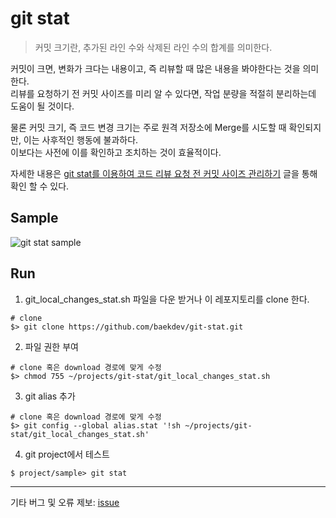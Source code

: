 # git stat

> 커밋 크기란,
> 추가된 라인 수와 삭제된 라인 수의 합계를 의미한다.

커밋이 크면, 변화가 크다는 내용이고, 즉 리뷰할 때 많은 내용을 봐야한다는 것을 의미한다.  
리뷰를 요청하기 전 커밋 사이즈를 미리 알 수 있다면, 작업 분량을 적절히 분리하는데 도움이 될 것이다.

물론 커밋 크기, 즉 코드 변경 크기는 주로 원격 저장소에 Merge를 시도할 때 확인되지만, 이는 사후적인 행동에 불과하다.  
이보다는 사전에 이를 확인하고 조치하는 것이 효율적이다.  

자세한 내용은 [git stat를 이용하여 코드 리뷰 요청 전 커밋 사이즈 관리하기](https://baek.dev/post/51/) 글을 통해 확인 할 수 있다.    

## Sample 
![git stat sample](https://baek.dev/assets/images/post/2023/2023_051_000.gif)  


## Run  

1. git_local_changes_stat.sh 파일을 다운 받거나 이 레포지토리를 clone 한다. 

```shell
# clone  
$> git clone https://github.com/baekdev/git-stat.git  
```  

2. 파일 권한 부여 

```shell
# clone 혹은 download 경로에 맞게 수정   
$> chmod 755 ~/projects/git-stat/git_local_changes_stat.sh    
```  

3. git alias 추가  
```shell
# clone 혹은 download 경로에 맞게 수정  
$> git config --global alias.stat '!sh ~/projects/git-stat/git_local_changes_stat.sh'  
```  

4. git project에서 테스트  
```shell
$ project/sample> git stat
```  


---  

기타 버그 및 오류 제보: [issue](https://github.com/baekdev/git-stat/issues)  


